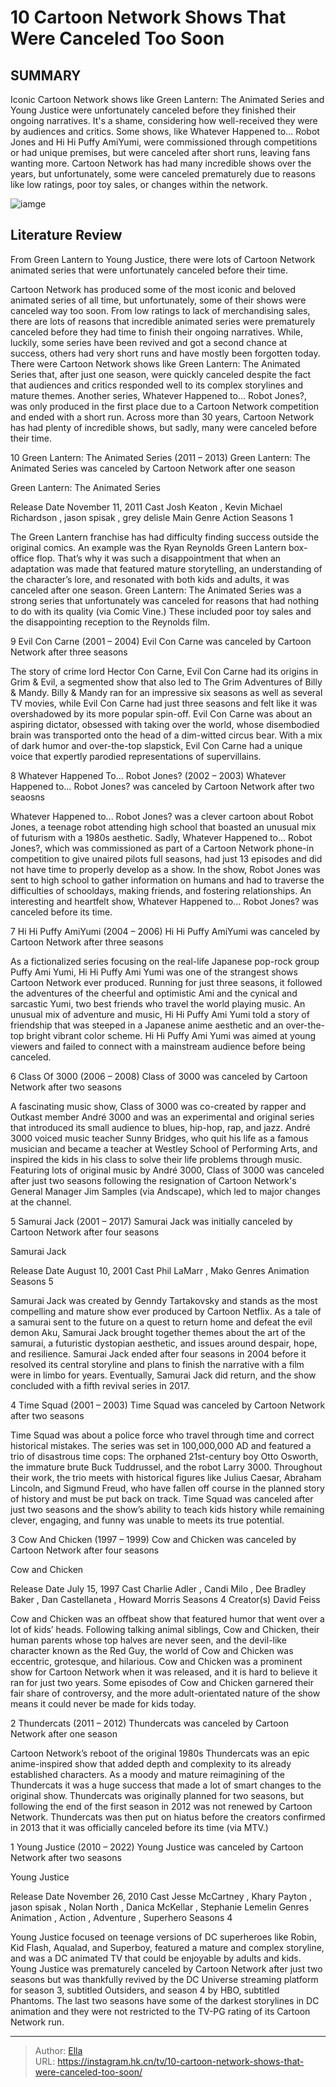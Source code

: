 # 10 Cartoon Network Shows That Were Canceled Too Soon


## SUMMARY 


 Iconic Cartoon Network shows like Green Lantern: The Animated Series and Young Justice were unfortunately canceled before they finished their ongoing narratives. It&#39;s a shame, considering how well-received they were by audiences and critics. 
 Some shows, like Whatever Happened to... Robot Jones and Hi Hi Puffy AmiYumi, were commissioned through competitions or had unique premises, but were canceled after short runs, leaving fans wanting more. 
 Cartoon Network has had many incredible shows over the years, but unfortunately, some were canceled prematurely due to reasons like low ratings, poor toy sales, or changes within the network. 

![iamge](https://static1.srcdn.com/wordpress/wp-content/uploads/2024/01/cartoon-network-shows-canceled-too-soon.jpg)

## Literature Review
From Green Lantern to Young Justice, there were lots of Cartoon Network animated series that were unfortunately canceled before their time.




Cartoon Network has produced some of the most iconic and beloved animated series of all time, but unfortunately, some of their shows were canceled way too soon. From low ratings to lack of merchandising sales, there are lots of reasons that incredible animated series were prematurely canceled before they had time to finish their ongoing narratives. While, luckily, some series have been revived and got a second chance at success, others had very short runs and have mostly been forgotten today.
There were Cartoon Network shows like Green Lantern: The Animated Series that, after just one season, were quickly canceled despite the fact that audiences and critics responded well to its complex storylines and mature themes. Another series, Whatever Happened to… Robot Jones?, was only produced in the first place due to a Cartoon Network competition and ended with a short run. Across more than 30 years, Cartoon Network has had plenty of incredible shows, but sadly, many were canceled before their time.









 








 10  Green Lantern: The Animated Series (2011 – 2013) 
Green Lantern: The Animated Series was canceled by Cartoon Network after one season
        

 Green Lantern: The Animated Series 

 Release Date   November 11, 2011    Cast   Josh Keaton , Kevin Michael Richardson , jason spisak , grey delisle    Main Genre   Action    Seasons   1    




The Green Lantern franchise has had difficulty finding success outside the original comics. An example was the Ryan Reynolds Green Lantern box-office flop. That’s why it was such a disappointment that when an adaptation was made that featured mature storytelling, an understanding of the character’s lore, and resonated with both kids and adults, it was canceled after one season. Green Lantern: The Animated Series was a strong series that unfortunately was canceled for reasons that had nothing to do with its quality (via Comic Vine.) These included poor toy sales and the disappointing reception to the Reynolds film.





 9  Evil Con Carne (2001 – 2004) 
Evil Con Carne was canceled by Cartoon Network after three seasons
        

The story of crime lord Hector Con Carne, Evil Con Carne had its origins in Grim &amp; Evil, a segmented show that also led to The Grim Adventures of Billy &amp; Mandy. Billy &amp; Mandy ran for an impressive six seasons as well as several TV movies, while Evil Con Carne had just three seasons and felt like it was overshadowed by its more popular spin-off. Evil Con Carne was about an aspiring dictator, obsessed with taking over the world, whose disembodied brain was transported onto the head of a dim-witted circus bear. With a mix of dark humor and over-the-top slapstick, Evil Con Carne had a unique voice that expertly parodied representations of supervillains.





 8  Whatever Happened To… Robot Jones? (2002 – 2003) 
Whatever Happened to… Robot Jones? was canceled by Cartoon Network after two seaosns
        

Whatever Happened to... Robot Jones? was a clever cartoon about Robot Jones, a teenage robot attending high school that boasted an unusual mix of futurism with a 1980s aesthetic. Sadly, Whatever Happened to... Robot Jones?, which was commissioned as part of a Cartoon Network phone-in competition to give unaired pilots full seasons, had just 13 episodes and did not have time to properly develop as a show. In the show, Robot Jones was sent to high school to gather information on humans and had to traverse the difficulties of schooldays, making friends, and fostering relationships. An interesting and heartfelt show, Whatever Happened to... Robot Jones? was canceled before its time.





 7  Hi Hi Puffy AmiYumi (2004 – 2006) 
Hi Hi Puffy AmiYumi was canceled by Cartoon Network after three seasons
        

As a fictionalized series focusing on the real-life Japanese pop-rock group Puffy Ami Yumi, Hi Hi Puffy Ami Yumi was one of the strangest shows Cartoon Network ever produced. Running for just three seasons, it followed the adventures of the cheerful and optimistic Ami and the cynical and sarcastic Yumi, two best friends who travel the world playing music. An unusual mix of adventure and music, Hi Hi Puffy Ami Yumi told a story of friendship that was steeped in a Japanese anime aesthetic and an over-the-top bright vibrant color scheme. Hi Hi Puffy Ami Yumi was aimed at young viewers and failed to connect with a mainstream audience before being canceled.





 6  Class Of 3000 (2006 – 2008) 
Class of 3000 was canceled by Cartoon Network after two seasons
        

A fascinating music show, Class of 3000 was co-created by rapper and Outkast member André 3000 and was an experimental and original series that introduced its small audience to blues, hip-hop, rap, and jazz. André 3000 voiced music teacher Sunny Bridges, who quit his life as a famous musician and became a teacher at Westley School of Performing Arts, and inspired the kids in his class to solve their life problems through music. Featuring lots of original music by André 3000, Class of 3000 was canceled after just two seasons following the resignation of Cartoon Network&#39;s General Manager Jim Samples (via Andscape), which led to major changes at the channel.





 5  Samurai Jack (2001 – 2017) 
Samurai Jack was initially canceled by Cartoon Network after four seasons


 







 Samurai Jack 

 Release Date   August 10, 2001    Cast   Phil LaMarr , Mako    Genres   Animation    Seasons   5    




Samurai Jack was created by Genndy Tartakovsky and stands as the most compelling and mature show ever produced by Cartoon Netflix. As a tale of a samurai sent to the future on a quest to return home and defeat the evil demon Aku, Samurai Jack brought together themes about the art of the samurai, a futuristic dystopian aesthetic, and issues around despair, hope, and resilience. Samurai Jack ended after four seasons in 2004 before it resolved its central storyline and plans to finish the narrative with a film were in limbo for years. Eventually, Samurai Jack did return, and the show concluded with a fifth revival series in 2017.





 4  Time Squad (2001 – 2003) 
Time Squad was canceled by Cartoon Network after two seasons
        

Time Squad was about a police force who travel through time and correct historical mistakes. The series was set in 100,000,000 AD and featured a trio of disastrous time cops: The orphaned 21st-century boy Otto Osworth, the immature brute Buck Tuddrussel, and the robot Larry 3000. Throughout their work, the trio meets with historical figures like Julius Caesar, Abraham Lincoln, and Sigmund Freud, who have fallen off course in the planned story of history and must be put back on track. Time Squad was canceled after just two seasons and the show’s ability to teach kids history while remaining clever, engaging, and funny was unable to meets its true potential.





 3  Cow And Chicken (1997 – 1999) 
Cow and Chicken was canceled by Cartoon Network after four seasons
        

 Cow and Chicken 

 Release Date   July 15, 1997    Cast   Charlie Adler , Candi Milo , Dee Bradley Baker , Dan Castellaneta , Howard Morris    Seasons   4    Creator(s)   David Feiss    




Cow and Chicken was an offbeat show that featured humor that went over a lot of kids’ heads. Following talking animal siblings, Cow and Chicken, their human parents whose top halves are never seen, and the devil-like character known as the Red Guy, the world of Cow and Chicken was eccentric, grotesque, and hilarious. Cow and Chicken was a prominent show for Cartoon Network when it was released, and it is hard to believe it ran for just two years. Some episodes of Cow and Chicken garnered their fair share of controversy, and the more adult-orientated nature of the show means it could never be made for kids today.





 2  Thundercats (2011 – 2012) 
Thundercats was canceled by Cartoon Network after one season


 







Cartoon Network’s reboot of the original 1980s Thundercats was an epic anime-inspired show that added depth and complexity to its already established characters. As a moody and mature reimagining of the Thundercats it was a huge success that made a lot of smart changes to the original show. Thundercats was originally planned for two seasons, but following the end of the first season in 2012 was not renewed by Cartoon Network. Thundercats was then put on hiatus before the creators confirmed in 2013 that it was officially canceled before its time (via MTV.)





 1  Young Justice (2010 – 2022) 
Young Justice was canceled by Cartoon Network after two seasons


 







 Young Justice 

 Release Date   November 26, 2010    Cast   Jesse McCartney , Khary Payton , jason spisak , Nolan North , Danica McKellar , Stephanie Lemelin    Genres   Animation , Action , Adventure , Superhero    Seasons   4    




Young Justice focused on teenage versions of DC superheroes like Robin, Kid Flash, Aqualad, and Superboy, featured a mature and complex storyline, and was a DC animated TV that could be enjoyable by adults and kids. Young Justice was prematurely canceled by Cartoon Network after just two seasons but was thankfully revived by the DC Universe streaming platform for season 3, subtitled Outsiders, and season 4 by HBO, subtitled Phantoms. The last two seasons have some of the darkest storylines in DC animation and they were not restricted to the TV-PG rating of its Cartoon Network run.


---

> Author: [Ella](https://instagram.hk.cn/)  
> URL: https://instagram.hk.cn/tv/10-cartoon-network-shows-that-were-canceled-too-soon/  

